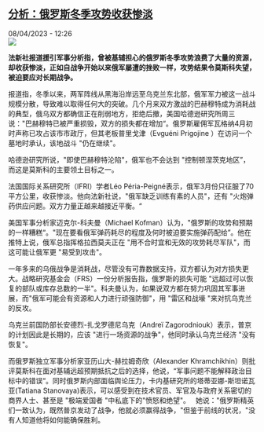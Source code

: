 <!--1680950702000-->
[分析：俄罗斯冬季攻势收获惨淡](https://www.rfi.fr/cn/%E5%9B%BD%E9%99%85/20230408-%E5%88%86%E6%9E%90-%E4%BF%84%E7%BD%97%E6%96%AF%E5%86%AC%E5%AD%A3%E6%94%BB%E5%8A%BF%E6%94%B6%E8%8E%B7%E6%83%A8%E6%B7%A1)
------

<div>08/04/2023 - 12:26</div><img src="https://s.rfi.fr/media/display/fa038192-bd78-11ed-b231-005056a90321/w:1280/p:16x9/AP23066759957601.jpg"><p><strong>法新社报道援引军事分析指，曾被基辅担心的俄罗斯冬季攻势浪费了大量的资源，却收获惨淡，正如自战争开始以来俄军屡遭的挫败一样，攻势结果令莫斯科失望，被迫要应对长期战争。                    </strong></p><div><p>报道指，冬季以来，两军阵线从黑海沿岸远至乌克兰东北部，俄军军力被这一战斗规模分散，导致难以取得任何大的突破。几个月来双方激战的巴赫穆特成为消耗战的典型，俄乌双方都确信正在削弱地方，拒绝后撤，美国哈德逊研究所周三说："巴赫穆特已被严重损毁，双方的损失都在增加“。俄罗斯雇佣军瓦格纳4月初时声称已攻占该市市政厅，但其老板普里戈津（<span><span><span>Evguéni Prigojine </span></span></span>）在访问一个墓地时承认，该地战斗 "仍在继续"。</p><p>哈德逊研究所说，"即使巴赫穆特沦陷"，俄军也不会达到 "控制顿涅茨克地区”，而这是莫斯科的主要领土目标之一。</p><p>法国国际关系研究所（IFRI）学者Léo Péria-Peigné表示，俄军3月份只征服了70平方公里，收获惨淡。他向法新社说，"俄军缺乏训练有素的人员"，还有 "火炮弹药供应问题。双方力量正越来越接近平衡。“</p><p>美国军事分析家迈克尔-科夫曼（<span><span><span>Michael Kofman</span></span></span>）认为，"俄罗斯的攻势和预期的一样糟糕“。"现在要看俄军弹药耗尽的程度及何时被迫要实施弹药配给”。他在推特上说，俄军总指挥格拉西莫夫正在 "用不合时宜和无效的攻势耗尽军队"，而这可能让俄军更 "易受到攻击"。</p><p>一年多来的乌俄战争是消耗战，尽管没有可靠数据支持，双方都认为对方损失更大。战略研究基金会（FRS）一份分析报告指，俄罗斯的损失可能 "远超过可以恢复的部队或库存总数的一半"。科夫曼认为，如果说双方都在努力巩固其军事进展，而"俄军可能会有资源和人力进行顽强防御"，用 "雷区和战壕 "来对抗乌克兰的反攻。</p><p>乌克兰前国防部长安德烈-扎戈罗德尼乌克（<span><span><span>Andreï Zagorodniouk</span></span></span>）表示，普京的计划因此是长期的，应该 "进行一场资源的战争"，他同时承认乌克兰经济 "没有恢复"。</p><p>而俄罗斯独立军事分析家亚历山大-赫拉姆奇欣（Alexander Khramchikhin）则批评莫斯科在面对基辅远超预期抵抗之后的选择，他说，“军事问题不能解释政治目标中的错误“。同时俄罗斯内部面临舆论压力，卡内基研究所的塔蒂亚娜-斯坦诺瓦亚(Tatiana Stanovaya)表示，可以感受到在技术官员、军官及与政府关系密切的商界人士、甚至是 "极端爱国者 "中私底下的"愤怒和绝望"。   她说："俄罗斯精英们一致认为，既然普京发动了战争，他就必须赢得战争，"但鉴于前线的状况，"没有人知道他将如何能确保胜利。</p><div data-selfpromo-newsletter></div><div data-selfpromo-app></div></div>
